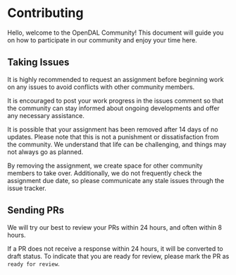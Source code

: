 # Contributing

Hello, welcome to the OpenDAL Community! This document will guide you on how to participate in our community and enjoy your time here.

## Taking Issues

It is highly recommended to request an assignment before beginning work on any issues to avoid conflicts with other community members.

It is encouraged to post your work progress in the issues comment so that the community can stay informed about ongoing developments and offer any necessary assistance.

It is possible that your assignment has been removed after 14 days of no updates. Please note that this is not a punishment or dissatisfaction from the community. We understand that life can be challenging, and things may not always go as planned.

By removing the assignment, we create space for other community members to take over. Additionally, we do not frequently check the assignment due date, so please communicate any stale issues through the issue tracker.

## Sending PRs

We will try our best to review your PRs within 24 hours, and often within 8 hours.

If a PR does not receive a response within 24 hours, it will be converted to draft status. To indicate that you are ready for review, please mark the PR as `ready for review`.
